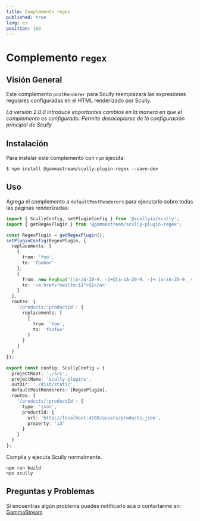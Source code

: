 ```yaml
---
title: Complemento regex
published: true
lang: es
position: 100
---
```


# Complemento `regex`

<div class="docs-link_table">
  <a class="homepage" href="https://github.com/gammastream/scully-plugins"></a>
  <a class="repository" href="https://github.com/gammastream/scully-plugins/tree/master/projects/scully-plugin-regex"></a>
</div>

## Visión General

Este complemento `postRenderer` para Scully reemplazará las expresiones regulares configuradas en el HTML renderizado por Scully.

_La versión 2.0.0 introduce importantes cambios en la manera en que el complemento es configurado. Permite desacoplarse de la configuración principal de Scully_

## Instalación

Para instalar este complemento con `npm` ejecuta:

```
$ npm install @gammastream/scully-plugin-regex --save-dev
```

## Uso

Agrega el complemento a `defaultPostRenderers` para ejecutarlo sobre todas las páginas renderizadas:

```typescript
import { ScullyConfig, setPluginConfig } from '@scullyio/scully';
import { getRegexPlugin } from '@gammastream/scully-plugin-regex';

const RegexPlugin = getRegexPlugin();
setPluginConfig(RegexPlugin, {
  replacements: [
    {
      from: 'foo',
      to: 'foobar'
    },
    {
      from: new RegExp('([a-zA-Z0-9._-]+@[a-zA-Z0-9._-]+.[a-zA-Z0-9._-]+)', 'gi'),
      to: '<a href="mailto:$1">$1</a>'
    }
  ],
  routes: {
    '/products/:productId': {
      replacements: [
        {
          from: 'foo',
          to: 'foofoo'
        }
      ]
    }
  }
});

export const config: ScullyConfig = {
  projectRoot: './src',
  projectName: 'scully-plugins',
  outDir: './dist/static',
  defaultPostRenderers: [RegexPlugin],
  routes: {
    '/products/:productId': {
      type: 'json',
      productId: {
        url: 'http://localhost:4200/assets/products.json',
        property: 'id'
      }
    }
  }
};
```

Compila y ejecuta Scully normalmente.

```
npm run build
npx scully
```

## Preguntas y Problemas

Si encuentras algún problema puedes notificarlo acá o contartarme en: [GammaStream](https://gamma.stream/)
